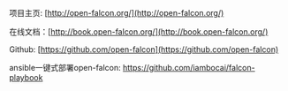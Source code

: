 项目主页: [http://open-falcon.org/](http://open-falcon.org/)

在线文档：[http://book.open-falcon.org/](http://book.open-falcon.org/)

Github: [https://github.com/open-falcon](https://github.com/open-falcon)

ansible一键式部署open-falcon: https://github.com/iambocai/falcon-playbook

